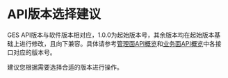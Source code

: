 # API版本选择建议<a name="ges_03_0133"></a>

GES API版本与软件版本相对应，1.0.0为起始版本号，其余版本均在起始版本基础上进行修改，且向下兼容。具体请参考[管理面API概览](管理面API概览.md)和[业务面API概览](业务面API概览.md)中各接口对应的版本号。

建议您根据需要选择合适的版本进行操作。

